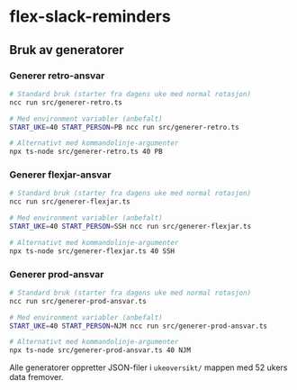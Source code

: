 # flex-slack-reminders

## Bruk av generatorer

### Generer retro-ansvar

```bash
# Standard bruk (starter fra dagens uke med normal rotasjon)
ncc run src/generer-retro.ts

# Med environment variabler (anbefalt)
START_UKE=40 START_PERSON=PB ncc run src/generer-retro.ts

# Alternativt med kommandolinje-argumenter
npx ts-node src/generer-retro.ts 40 PB
```

### Generer flexjar-ansvar

```bash
# Standard bruk (starter fra dagens uke med normal rotasjon)
ncc run src/generer-flexjar.ts

# Med environment variabler (anbefalt)
START_UKE=40 START_PERSON=SSH ncc run src/generer-flexjar.ts

# Alternativt med kommandolinje-argumenter
npx ts-node src/generer-flexjar.ts 40 SSH
```

### Generer prod-ansvar

```bash
# Standard bruk (starter fra dagens uke med normal rotasjon)
ncc run src/generer-prod-ansvar.ts

# Med environment variabler (anbefalt)
START_UKE=40 START_PERSON=NJM ncc run src/generer-prod-ansvar.ts

# Alternativt med kommandolinje-argumenter
npx ts-node src/generer-prod-ansvar.ts 40 NJM
```

Alle generatorer oppretter JSON-filer i `ukeoversikt/` mappen med 52 ukers data fremover.
